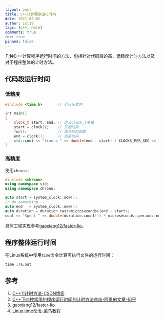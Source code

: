 ```yaml
---
layout: post
title: C++计算程序运行时间
date: 2021-06-02
author: zxl19
tags: [C++, Note]
comments: true
toc: true
pinned: false
---
```


几种C++计算程序运行时间的方法，包括针对代码段的高、低精度计时方法以及对于程序整体的计时方法。

<!-- more -->

## 代码段运行时间

### 低精度

```cpp
#include <time.h>       // 引入头文件

int main()
{
    clock_t start, end; // 定义clock_t变量
    start = clock();    // 开始时间
    fun();              // 需计时的函数
    end = clock();      // 结束时间
    std::cout << "time = " << double(end - start) / CLOCKS_PER_SEC << " s" << std::endl;  //输出时间（单位：s）
}
```

### 高精度

使用`chrono`：

```cpp
#include <chrono>
using namespace std;
using namespace chrono;

auto start = system_clock::now();
// do something...
auto end   = system_clock::now();
auto duration = duration_cast<microseconds>(end - start);
cout << "Spent " << double(duration.count()) * microseconds::period::num / microseconds::period::den << " seconds." << endl;
```

具体工程实现参考[gaoxiang12/faster-lio](https://github.com/gaoxiang12/faster-lio)。

## 程序整体运行时间

在Linux系统中使用`time`命令计算可执行文件的运行时间：

```shell
time ./a.out
```

## 参考

1. [C++11计时方法-CSDN博客](https://blog.csdn.net/u013390476/article/details/50209603)
2. [C++下四种常用的程序运行时间的计时方法总结-阿贵的文章-知乎](https://zhuanlan.zhihu.com/p/54665895)
3. [gaoxiang12/faster-lio](https://github.com/gaoxiang12/faster-lio)
4. [Linux time命令-菜鸟教程](https://www.runoob.com/linux/linux-comm-time.html)
